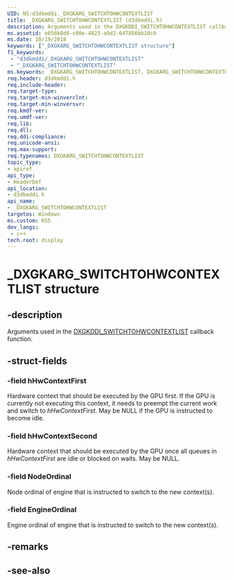 ```yaml
---
UID: NS:d3dkmddi._DXGKARG_SWITCHTOHWCONTEXTLIST
title: _DXGKARG_SWITCHTOHWCONTEXTLIST (d3dkmddi.h)
description: Arguments used in the DXGKDDI_SWITCHTOHWCONTEXTLIST callback function.
ms.assetid: e856b8d8-c00e-4823-a9d2-647856bb10c0
ms.date: 10/19/2018
keywords: ["_DXGKARG_SWITCHTOHWCONTEXTLIST structure"]
f1_keywords:
 - "d3dkmddi/_DXGKARG_SWITCHTOHWCONTEXTLIST"
 - "_DXGKARG_SWITCHTOHWCONTEXTLIST"
ms.keywords: _DXGKARG_SWITCHTOHWCONTEXTLIST, DXGKARG_SWITCHTOHWCONTEXTLIST, 
req.header: d3dkmddi.h
req.include-header:
req.target-type:
req.target-min-winverclnt:
req.target-min-winversvr:
req.kmdf-ver:
req.umdf-ver:
req.lib:
req.dll:
req.ddi-compliance:
req.unicode-ansi:
req.max-support:
req.typenames: DXGKARG_SWITCHTOHWCONTEXTLIST
topic_type: 
- apiref
api_type: 
- HeaderDef
api_location: 
- d3dkmddi.h
api_name: 
- _DXGKARG_SWITCHTOHWCONTEXTLIST
targetos: Windows
ms.custom: RS5
dev_langs:
 - c++
tech.root: display
---
```


# _DXGKARG_SWITCHTOHWCONTEXTLIST structure

## -description

Arguments used in the [DXGKDDI_SWITCHTOHWCONTEXTLIST](nc-d3dkmddi-dxgkddi_switchtohwcontextlist.md) callback function.

## -struct-fields

### -field hHwContextFirst

Hardware context that should be executed by the GPU first. If the GPU is currently not executing this context, it needs to preempt the current work and switch to *hHwContextFirst*. May be NULL if the GPU is instructed to become idle.

### -field hHwContextSecond

Hardware context that should be executed by the GPU once all queues in *hHwContextFirst* are idle or blocked on waits. May be NULL.

### -field NodeOrdinal

Node ordinal of engine that is instructed to switch to the new context(s).

### -field EngineOrdinal
 
Engine ordinal of engine that is instructed to switch to the new context(s).

## -remarks

## -see-also
